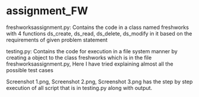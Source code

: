 # assignment_FW
freshworksassignment.py: Contains the code in a class named freshworks with 4 functions ds_create, ds_read, ds_delete, ds_modify in it based on the requirements of given problem statement 

testing.py: Contains the code for execution in a file system manner by creating a object to the class freshworks which is in the file freshworksassignment.py, 
Here I have tried explaining almost all the possible test cases 

Screenshot 1.png, Screenshot 2.png, Screenshot 3.png has the step by step execution of all script that is in testing.py along with output.
